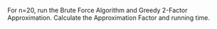 For n=20, run the Brute Force Algorithm and Greedy 2-Factor Approximation. Calculate the Approximation Factor and running time.
